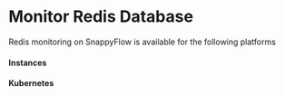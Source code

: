 # Monitor Redis Database

Redis monitoring on SnappyFlow is available for the following platforms


#### Instances
<!-- ##### [Instances](/docs/integrations/redis/redis_instance) -->

<!-- ##### [Kubernetes](/docs/integrations/redis/redis_kubernetes) -->

#### Kubernetes
